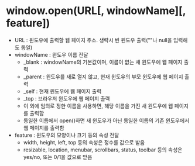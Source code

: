 # window.open(URL[, windowName][, feature])
* URL : 윈도우에 출력할 웹 페이지 주소. 생략시 빈 윈도우 출력(""나 null을 입력해도 동일)
* windowName : 윈도우 이름 전달
  * _blank : windowName의 기본값이며, 이름이 없는 새 윈도우에 웹 페이지 출력
  * _parent : 윈도우를 새로 열지 않고, 현재 윈도우의 부모 윈도우에 웹 페이지 출력
  * _self : 현재 윈도우에 웹 페이지 출력
  * _top : 브라우저 윈도우에 웹 페이지 출력
  * 이 외에 임의로 정한 이름을 사용하면, 해당 이름을 가진 새 윈도우에 웹 페이지를 출력함
  * 동일한 이름에서 open()하면 새 윈도우가 아닌 동일한 이름의 기존 윈도우에서 웹 페이지를 출력함
* feature : 윈도우의 모양이나 크기 등의 속성 전달
  * width, height, left, top 등의 속성은 정수를 값으로 받음
  * resizable, location, menubar, scrollbars, status, toolbar 등의 속성은 yes/no, 또는 0/1을 값으로 받음
